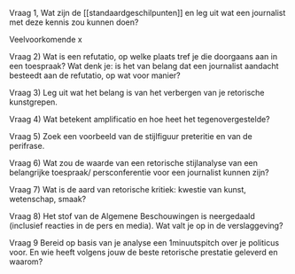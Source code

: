Vraag 1, Wat zijn de [[standaardgeschilpunten]] en leg uit wat een journalist met deze kennis zou kunnen doen?

Veelvoorkomende x



Vraag 2) Wat is een refutatio, op welke plaats tref je die doorgaans aan in een toespraak? Wat denk je: is het van belang dat een journalist aandacht besteedt aan de refutatio, op wat voor manier?



Vraag 3) Leg uit wat het belang is van het verbergen van je retorische kunstgrepen. 



Vraag 4) Wat betekent amplificatio en hoe heet het tegenovergestelde?

Vraag 5) Zoek een voorbeeld van de stijlfiguur preteritie en van de perifrase.

Vraag 6) Wat zou de waarde van een retorische stijlanalyse van een belangrijke toespraak/ persconferentie voor een journalist kunnen zijn?

Vraag 7) Wat is de aard van retorische kritiek: kwestie van kunst, wetenschap, smaak?

Vraag 8) Het stof van de Algemene Beschouwingen is neergedaald (inclusief reacties in de pers en media). Wat valt je op in de verslaggeving?

Vraag 9 Bereid op basis van je analyse een 1minuutspitch over je politicus voor. En wie heeft volgens jouw de beste retorische prestatie geleverd en waarom?